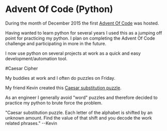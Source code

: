 # Advent Of Code (Python)

During the month of December 2015 the first [Advent Of Code](http://adventofcode.com/) was hosted.

Having wanted to learn python for several years I used this as a jumping off point for practicing my python. I plan on completing the Advent Of Code challenge and participating in more in the future.

I now use python on several projects at work as a quick and easy development/automation tool.

#Caesar Cipher

My buddies at work and I often do puzzles on Friday. 

My friend Kevin created this [Caesar substitution puzzle](http://www.armoredpenguin.com/cipher/Data/2016.09/2306/23061735.911.html).

As an engineer I generally avoid "word" puzzles and therefore decided to practice my python to brute force the problem.

"Caesar substitution puzzle. Each letter of the alphabet is shifted by an unknown amount. Find the value of that shift and you decode the work related phrases." --Kevin
